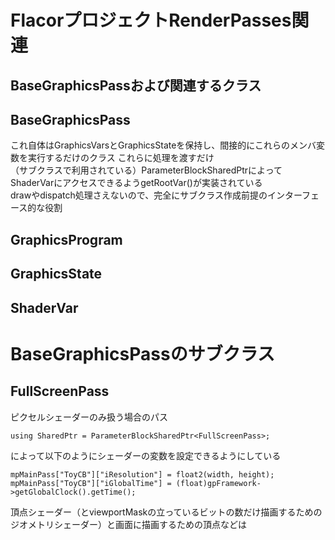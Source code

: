 # FlacorプロジェクトRenderPasses関連

## BaseGraphicsPassおよび関連するクラス

## BaseGraphicsPass
これ自体はGraphicsVarsとGraphicsStateを保持し、間接的にこれらのメンバ変数を実行するだけのクラス  これらに処理を渡すだけ  
（サブクラスで利用されている）ParameterBlockSharedPtrによってShaderVarにアクセスできるようgetRootVar()が実装されている  
drawやdispatch処理さえないので、完全にサブクラス作成前提のインターフェース的な役割  


## GraphicsProgram

## GraphicsState

## ShaderVar


# BaseGraphicsPassのサブクラス

## FullScreenPass
ピクセルシェーダーのみ扱う場合のパス  

    using SharedPtr = ParameterBlockSharedPtr<FullScreenPass>;
によって以下のようにシェーダーの変数を設定できるようにしている  

    mpMainPass["ToyCB"]["iResolution"] = float2(width, height);
    mpMainPass["ToyCB"]["iGlobalTime"] = (float)gpFramework->getGlobalClock().getTime();

頂点シェーダー（とviewportMaskの立っているビットの数だけ描画するためのジオメトリシェーダー）と画面に描画するための頂点などは
<!--stackedit_data:
eyJoaXN0b3J5IjpbMjA5NDYzNDgzMCwyMTk0MjkxMTQsMTYzMj
kyOTEyMiwzMjg3NjgwNjUsMTMxMDAwNDAyOCwxOTM0MTgzNTgx
LC0yMDAwNjM0OTMxLDE2ODc3OTY3OTIsLTIwOTE4MDIzNjldfQ
==
-->